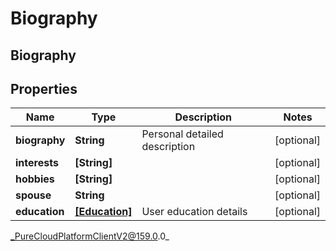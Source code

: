 # Biography

## Biography

## Properties

|Name | Type | Description | Notes|
|------------ | ------------- | ------------- | -------------|
| **biography** | **String** | Personal detailed description | [optional] |
| **interests** | **[String]** |  | [optional] |
| **hobbies** | **[String]** |  | [optional] |
| **spouse** | **String** |  | [optional] |
| **education** | [**[Education]**](Education) | User education details | [optional] |



_PureCloudPlatformClientV2@159.0.0_
